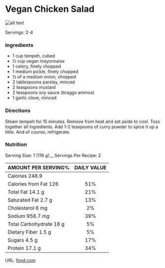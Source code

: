 # Vegan Chicken Salad

![alt text](http://img.sndimg.com/food/image/upload/w_614,h_461,c_fit/v1/img/recipes/25/73/17/pichUFjFf.jpg "Vegan Chicken Salad")

Servings: 2-4

### Ingredients

- 1 cup tempeh, cubed
- ½ cup vegan mayonnaise 
- 1 celery, finely chopped
- 1 medium pickle, finely chopped 
- ½ of a medium onion, chopped
- 2 tablespoons parsley, minced
- 2 teaspoons mustard
- 2 teaspoons soy sauce (braggs aminos)
- 1 garlic clove, minced

### Directions 

Steam tempeh for 15 minutes.
Remove from heat and set aside to cool.
Toss together all ingredients.
Add 1-2 teaspoons of curry powder to spice it up a little.
And of course, refrigerate. 

### Nutrition

Serving Size: 1 (119 g)__
Servings Per Recipe: 2

| AMOUNT PER SERVING% | DAILY VALUE |
| ------------------- |:-----------:|
| Calories 248.9 |
| Calories from Fat 126 | 51% |
| Total Fat 14.1 g | 21% |
| Saturated Fat 2.7 g | 13% |
| Cholesterol 6 mg | 2% |
| Sodium 958.7 mg | 39% |
| Total Carbohydrate 18 g | 5% |
| Dietary Fiber 1.5 g | 5% |
| Sugars 4.5 g | 17% |
| Protein 17.1 g | 34% |

URL: [food.com](http://www.food.com/recipe/vegan-chicken-salad-257317)